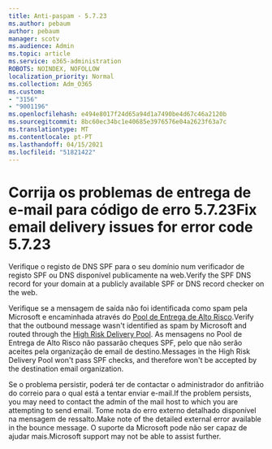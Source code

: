 ```yaml
---
title: Anti-paspam - 5.7.23
ms.author: pebaum
author: pebaum
manager: scotv
ms.audience: Admin
ms.topic: article
ms.service: o365-administration
ROBOTS: NOINDEX, NOFOLLOW
localization_priority: Normal
ms.collection: Adm_O365
ms.custom:
- "3156"
- "9001196"
ms.openlocfilehash: e494e8017f24d65a94d1a7490be4d67c46a2120b
ms.sourcegitcommit: 8bc60ec34bc1e40685e3976576e04a2623f63a7c
ms.translationtype: MT
ms.contentlocale: pt-PT
ms.lasthandoff: 04/15/2021
ms.locfileid: "51821422"
---
```

# <a name="fix-email-delivery-issues-for-error-code-5723"></a><span data-ttu-id="3ab28-102">Corrija os problemas de entrega de e-mail para código de erro 5.7.23</span><span class="sxs-lookup"><span data-stu-id="3ab28-102">Fix email delivery issues for error code 5.7.23</span></span>

<span data-ttu-id="3ab28-103">Verifique o registo de DNS SPF para o seu domínio num verificador de registo SPF ou DNS disponível publicamente na web.</span><span class="sxs-lookup"><span data-stu-id="3ab28-103">Verify the SPF DNS record for your domain at a publicly available SPF or DNS record checker on the web.</span></span>

<span data-ttu-id="3ab28-104">Verifique se a mensagem de saída não foi identificada como spam pela Microsoft e encaminhada através do [Pool de Entrega de Alto Risco](https://docs.microsoft.com/microsoft-365/security/office-365-security/high-risk-delivery-pool-for-outbound-messages).</span><span class="sxs-lookup"><span data-stu-id="3ab28-104">Verify that the outbound message wasn't identified as spam by Microsoft and routed through the [High Risk Delivery Pool](https://docs.microsoft.com/microsoft-365/security/office-365-security/high-risk-delivery-pool-for-outbound-messages).</span></span> <span data-ttu-id="3ab28-105">As mensagens no Pool de Entrega de Alto Risco não passarão cheques SPF, pelo que não serão aceites pela organização de email de destino.</span><span class="sxs-lookup"><span data-stu-id="3ab28-105">Messages in the High Risk Delivery Pool won't pass SPF checks, and therefore won't be accepted by the destination email organization.</span></span>

<span data-ttu-id="3ab28-106">Se o problema persistir, poderá ter de contactar o administrador do anfitrião do correio para o qual está a tentar enviar e-mail.</span><span class="sxs-lookup"><span data-stu-id="3ab28-106">If the problem persists, you may need to contact the admin of the mail host to which you are attempting to send email.</span></span> <span data-ttu-id="3ab28-107">Tome nota do erro externo detalhado disponível na mensagem de ressalto.</span><span class="sxs-lookup"><span data-stu-id="3ab28-107">Make note of the detailed external error available in the bounce message.</span></span> <span data-ttu-id="3ab28-108">O suporte da Microsoft pode não ser capaz de ajudar mais.</span><span class="sxs-lookup"><span data-stu-id="3ab28-108">Microsoft support may not be able to assist further.</span></span>
